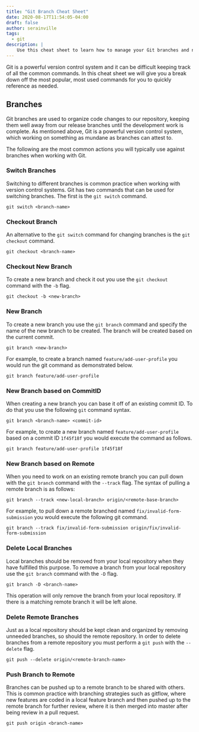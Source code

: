 ```yaml
---
title: "Git Branch Cheat Sheet"
date: 2020-08-17T11:54:05-04:00
draft: false
author: serainville
tags:
  - git
description: |
    Use this cheat sheet to learn how to manage your Git branches and never again forget how to accomplish some of the most common tasks.
---
```


Git is a powerful version control system and it can be difficult keeping track of all the common commands. In this cheat sheet we will give you a break down off the most popular, most used commands for you to quickly reference as needed.

## Branches
Git branches are used to organize code changes to our repository, keeping them well away from our release branches until the development work is complete. As mentioned above, Git is a powerful version control system, which working on something as mundane as branches can attest to. 

The following are the most common actions you will typically use against branches when working with Git.

### Switch Branches
Switching to different branches is common practice when working with version control systems. Git has two commands that can be used for switching branches. The first is the `git switch` command.

```shell
git switch <branch-name>
```


### Checkout Branch
An alternative to the `git switch` command for changing branches is the `git checkout` command. 

```shell
git checkout <branch-name>
```

### Checkout New Branch
To create a new branch and check it out you use the `git checkout` command with the `-b` flag.

```shell
git checkout -b <new-branch>
```

### New Branch
To create a new branch you use the `git branch` command and specify the name of the new branch to be created. The branch will be created based on the current commit.

```shell
git branch <new-branch>
```

For example, to create a branch named `feature/add-user-profile` you would run the git command as demonstrated below.

```shell
git branch feature/add-user-profile
```

### New Branch based on CommitID
When creating a new branch you can base it off of an existing commit ID. To do that you use the following `git` command syntax.
```shell
git branch <branch-name> <commit-id>
```
For example, to create a new branch named `feature/add-user-profile` based on a commit ID `1f45f18f` you would execute the command as follows.

```shell
git branch feature/add-user-profile 1f45f18f
```

### New Branch based on Remote
When you need to work on an existing remote branch you can pull down with the `git branch` command with the `--track` flag. The syntax of pulling a remote branch is as follows:

```shell
git branch --track <new-local-branch> origin/<remote-base-branch>
```

For example, to pull down a remote branched named `fix/invalid-form-submission` you would execute the following git command.

```shell
git branch --track fix/invalid-form-submission origin/fix/invalid-form-submission
```

### Delete Local Branches
Local branches should be removed from your local repository when they have fulfilled this purpose. To remove a branch from your local repository use the `git branch` command with the `-D` flag.

```shell
git branch -D <branch-name>
```

This operation will only remove the branch from your local repository. If there is a matching remote branch it will be left alone.

### Delete Remote Branches
Just as a local repository should be kept clean and organized by removing unneeded branches, so should the remote repository. In order to delete branches from a remote repository you must perform a `git push` with the `--delete` flag.

```shell
git push --delete origin/<remote-branch-name>
```

### Push Branch to Remote
Branches can be pushed up to a remote branch to be shared with others. This is common practice with branching strategies such as gitflow, where new features are coded in a local feature branch and then pushed up to the remote branch for further review, where it is then merged into master after being review in a pull request.

```shell
git push origin <branch-name>
```